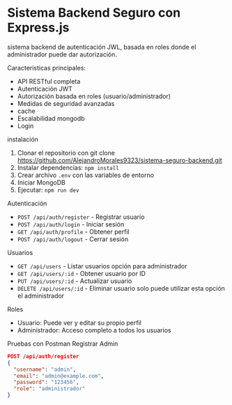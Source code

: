 # Sistema Backend Seguro con Express.js
sistema backend de autenticación JWL, basada en roles donde el administrador puede dar autorización.

Caracteristicas principales:

- API RESTful completa
- Autenticación JWT
- Autorización basada en roles (usuario/administrador)
- Medidas de seguridad avanzadas
- cache
- Escalabilidad mongodb
- Login

instalación 

1. Clonar el repositorio con git clone https://github.com/AlejandroMorales9323/sistema-seguro-backend.git
2. Instalar dependencias: `npm install`
3. Crear archivo `.env` con las variables de entorno
4. Iniciar MongoDB
5. Ejecutar: `npm run dev`


Autenticación
- `POST /api/auth/register` - Registrar usuario
- `POST /api/auth/login` - Iniciar sesión
- `GET /api/auth/profile` - Obtener perfil
- `POST /api/auth/logout` - Cerrar sesión

Usuarios
- `GET /api/users` - Listar usuarios opción para administrador
- `GET /api/users/:id` - Obtener usuario por ID
- `PUT /api/users/:id` - Actualizar usuario
- `DELETE /api/users/:id` - Eliminar usuario solo puede utilizar esta opción el administrador

Roles

- Usuario: Puede ver y editar su propio perfil
- Administrador: Acceso completo a todos los usuarios

Pruebas con Postman
Registrar Admin
```json
POST /api/auth/register
{
  "username": "admin",
  "email": "admin@example.com",
  "password": "123456",
  "role": "administrador"
}
